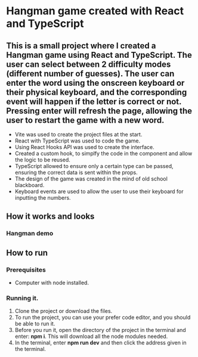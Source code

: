 # Hangman game created with React and TypeScript

## This is a small project where I created a Hangman game using React and TypeScript. The user can select between 2 difficulty modes (different number of guesses). The user can enter the word using the onscreen keyboard or their physical keyboard, and the corresponding event will happen if the letter is correct or not. Pressing enter will refresh the page, allowing the user to restart the game with a new word.

* Vite was used to create the project files at the start.  
* React with TypeScript was used to code the game.  
* Using React Hooks API was used to create the interface.  
* Created a custom hook, to simplfy the code in the component and allow the logic to be reused.  
* TypeScript allowed to ensure only a certain type can be passed, ensuring the correct data is sent within the props.  
* The design of the game was created in the mind of old school blackboard.  
* Keyboard events are used to allow the user to use their keyboard for inputting the numbers.   

## How it works and looks  

### Hangman demo

## How to run  

### Prerequisites  
* Computer with node installed.  

### Running it.  
1. Clone the project or download the files.   
2. To run the project, you can use your prefer code editor, and you should be able to run it. 
3. Before you run it, open the directory of the project in the terminal and enter: **npm i**. This will download all the node modules needed.  
4. In the terminal, enter **npm run dev** and then click the address given in the terminal.  

